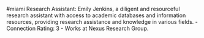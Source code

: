 #miami 
Research Assistant: Emily Jenkins, a diligent and resourceful research assistant with access to academic databases and information resources, providing research assistance and knowledge in various fields. - Connection Rating: 3 - Works at Nexus Research Group.